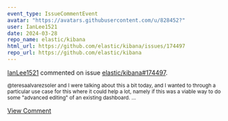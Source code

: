 ```yaml
---
event_type: IssueCommentEvent
avatar: "https://avatars.githubusercontent.com/u/828452?"
user: IanLee1521
date: 2024-03-28
repo_name: elastic/kibana
html_url: https://github.com/elastic/kibana/issues/174497
repo_url: https://github.com/elastic/kibana
---
```


<a href='https://github.com/IanLee1521' target='_blank'>IanLee1521</a> commented on issue <a href='https://github.com/elastic/kibana/issues/174497' target='_blank'>elastic/kibana#174497</a>.

<small>@teresaalvarezsoler and I were talking about this a bit today, and I wanted to through a particular use case for this where it could help a lot, namely if this was a viable way to do some "advanced editing" of an existing dashboard....</small>

<a href='https://github.com/elastic/kibana/issues/174497' target='_blank'>View Comment</a>